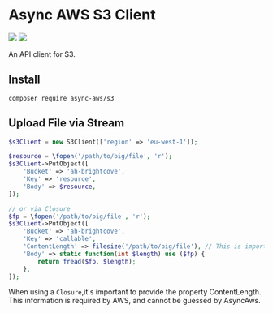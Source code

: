 # Async AWS S3 Client

![](https://github.com/async-aws/s3/workflows/Tests/badge.svg?branch=master)
![](https://github.com/async-aws/s3/workflows/BC%20Check/badge.svg?branch=master)

An API client for S3.

## Install

```cli
composer require async-aws/s3
```

## Upload File via Stream

```php
$s3Client = new S3Client(['region' => 'eu-west-1']);

$resource = \fopen('/path/to/big/file', 'r');
$s3Client->PutObject([
    'Bucket' => 'ah-brightcove',
    'Key' => 'resource',
    'Body' => $resource,
]);

// or via Closure
$fp = \fopen('/path/to/big/file', 'r');
$s3Client->PutObject([
    'Bucket' => 'ah-brightcove',
    'Key' => 'callable',
    'ContentLength' => filesize('/path/to/big/file'), // This is important
    'Body' => static function(int $length) use ($fp) {
        return fread($fp, $length);
    },
]);
```

When using a `Closure`,it's important to provide the property ContentLength.
This information is required by AWS, and cannot be guessed by AsyncAws.
